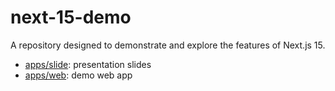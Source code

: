 # next-15-demo

A repository designed to demonstrate and explore the features of Next.js 15.

- [apps/slide](./apps/slides): presentation slides
- [apps/web](./apps/web/): demo web app
